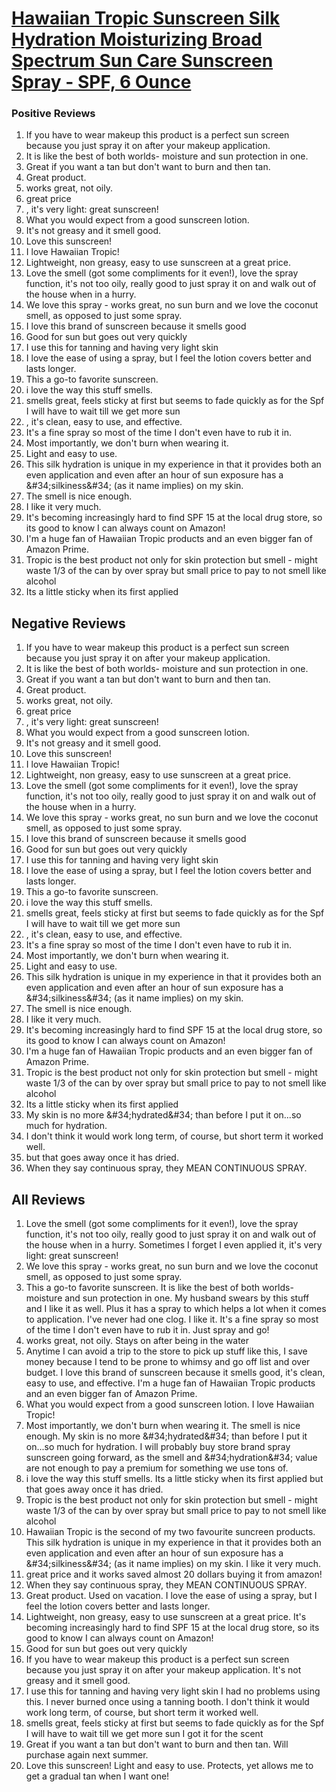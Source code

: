 # [Hawaiian Tropic Sunscreen Silk Hydration Moisturizing Broad Spectrum Sun Care Sunscreen Spray - SPF, 6 Ounce](https://products.checkmycream.com/products/Hawaiian-Tropic-Sunscreen-Silk-Hydration-Moisturizing-Broad-Spectrum-Sun-Care-Sunscreen-Spray-SPF-6-Ounce.html)

### Positive Reviews

<ol>
      <li>If you have to wear makeup this product is a perfect sun screen because you just spray it on after your makeup application.</li>
      <li>It is like the best of both worlds- moisture and sun protection in one.</li>
      <li>Great if you want a tan but don&#x27;t want to burn and then tan.</li>
      <li>Great product.  </li>
      <li>works great, not oily.  </li>
      <li>great price</li>
      <li>, it&#x27;s very light: great sunscreen!</li>
      <li>What you would expect from a good sunscreen lotion.</li>
      <li>It&#x27;s not greasy and it smell good.</li>
      <li>Love this sunscreen!  </li>
      <li>I love Hawaiian Tropic!</li>
      <li>Lightweight, non greasy, easy to use sunscreen at a great price.</li>
      <li>Love the smell (got some compliments for it even!), love the spray function, it&#x27;s not too oily, really good to just spray it on and walk out of the house when in a hurry.</li>
      <li>We love this spray - works great, no sun burn and we love the coconut smell, as opposed to just some spray.</li>
      <li>I love this brand of sunscreen because it smells good</li>
      <li>Good for sun but goes out very quickly</li>
      <li>I use this for tanning and having very light skin</li>
      <li>I love the ease of using a spray, but I feel the lotion covers better and lasts longer.</li>
      <li>This a go-to favorite sunscreen.</li>
      <li>i love the way this stuff smells.</li>
      <li>smells great, feels sticky at first but seems to fade quickly as for the Spf I will have to wait till we get more sun</li>
      <li>, it&#x27;s clean, easy to use, and effective.  </li>
      <li>It&#x27;s a fine spray so most of the time I don&#x27;t even have to rub it in.  </li>
      <li>Most importantly, we don&#x27;t burn when wearing it.</li>
      <li>Light and easy to use.  </li>
      <li>This silk hydration is unique in my experience in that it provides both an even application and even after an hour of sun exposure has a &amp;#34;silkiness&amp;#34; (as it name implies) on my skin.</li>
      <li>The smell is nice enough.</li>
      <li>I like it very much.</li>
      <li>It&#x27;s becoming increasingly hard to find SPF 15 at the local drug store, so its good to know I can always count on Amazon!</li>
      <li>I&#x27;m a huge fan of Hawaiian Tropic products and an even bigger fan of Amazon Prime.</li>
      <li>Tropic is the best product not only for skin protection but smell - might waste 1/3 of the can by over spray but small price to pay to not smell like alcohol</li>
      <li>Its a little sticky when its first applied</li>
</ol>


<h2>Negative Reviews</h2>
<ol>
<li> If you have to wear makeup this product is a perfect sun screen because you just spray it on after your makeup application.</li>
<li> It is like the best of both worlds- moisture and sun protection in one.</li>
<li> Great if you want a tan but don&#x27;t want to burn and then tan.</li>
<li> Great product.  </li>
<li> works great, not oily.  </li>
<li> great price</li>
<li> , it&#x27;s very light: great sunscreen!</li>
<li> What you would expect from a good sunscreen lotion.</li>
<li> It&#x27;s not greasy and it smell good.</li>
<li> Love this sunscreen!  </li>
<li> I love Hawaiian Tropic!</li>
<li> Lightweight, non greasy, easy to use sunscreen at a great price.</li>
<li> Love the smell (got some compliments for it even!), love the spray function, it&#x27;s not too oily, really good to just spray it on and walk out of the house when in a hurry.</li>
<li> We love this spray - works great, no sun burn and we love the coconut smell, as opposed to just some spray.</li>
<li> I love this brand of sunscreen because it smells good</li>
<li> Good for sun but goes out very quickly</li>
<li> I use this for tanning and having very light skin</li>
<li> I love the ease of using a spray, but I feel the lotion covers better and lasts longer.</li>
<li> This a go-to favorite sunscreen.</li>
<li> i love the way this stuff smells.</li>
<li> smells great, feels sticky at first but seems to fade quickly as for the Spf I will have to wait till we get more sun</li>
<li> , it&#x27;s clean, easy to use, and effective.  </li>
<li> It&#x27;s a fine spray so most of the time I don&#x27;t even have to rub it in.  </li>
<li> Most importantly, we don&#x27;t burn when wearing it.</li>
<li> Light and easy to use.  </li>
<li> This silk hydration is unique in my experience in that it provides both an even application and even after an hour of sun exposure has a &amp;#34;silkiness&amp;#34; (as it name implies) on my skin.</li>
<li> The smell is nice enough.</li>
<li> I like it very much.</li>
<li> It&#x27;s becoming increasingly hard to find SPF 15 at the local drug store, so its good to know I can always count on Amazon!</li>
<li> I&#x27;m a huge fan of Hawaiian Tropic products and an even bigger fan of Amazon Prime.</li>
<li> Tropic is the best product not only for skin protection but smell - might waste 1/3 of the can by over spray but small price to pay to not smell like alcohol</li>
<li> Its a little sticky when its first applied</li>
<li> My skin is no more &amp;#34;hydrated&amp;#34; than before I put it on...so much for hydration.</li>
<li> I don&#x27;t think it would work long term, of course, but short term it worked well.</li>
<li> but that goes away once it has dried.</li>
<li> When they say continuous spray, they MEAN CONTINUOUS SPRAY.</li>
</ol>

<h2>All Reviews</h2>

<ol>
    <li> Love the smell (got some compliments for it even!), love the spray function, it&#x27;s not too oily, really good to just spray it on and walk out of the house when in a hurry. Sometimes I forget I even applied it, it&#x27;s very light: great sunscreen!</li>
    <li> We love this spray - works great, no sun burn and we love the coconut smell, as opposed to just some spray.</li>
    <li> This a go-to favorite sunscreen. It is like the best of both worlds- moisture and sun protection in one. My husband swears by this stuff and I like it as well.  Plus it has a spray to which helps a lot when it comes to application. I&#x27;ve never had one clog. I like it. It&#x27;s a fine spray so most of the time I don&#x27;t even have to rub it in.  Just spray and go!</li>
    <li> works great, not oily.  Stays on after being in the water</li>
    <li> Anytime I can avoid a trip to the store to pick up stuff like this, I save money because I tend to be prone to whimsy and go off list and over budget.  I love this brand of sunscreen because it smells good, it&#x27;s clean, easy to use, and effective.  I&#x27;m a huge fan of Hawaiian Tropic products and an even bigger fan of Amazon Prime.</li>
    <li> What you would expect from a good sunscreen lotion. I love Hawaiian Tropic!</li>
    <li> Most importantly, we don&#x27;t burn when wearing it. The smell is nice enough. My skin is no more &amp;#34;hydrated&amp;#34; than before I put it on...so much for hydration. I will probably buy store brand spray sunscreen going forward, as the smell and &amp;#34;hydration&amp;#34; value are not enough to pay a premium for something we use tons of.</li>
    <li> i love the way this stuff smells. Its a little sticky when its first applied but that goes away once it has dried.</li>
    <li> Tropic is the best product not only for skin protection but smell - might waste 1/3 of the can by over spray but small price to pay to not smell like alcohol</li>
    <li> Hawaiian Tropic is the second of my two favourite suncreen products. This silk hydration is unique in my experience in that it provides both an even application and even after an hour of sun exposure has a &amp;#34;silkiness&amp;#34; (as it name implies) on my skin. I like it very much.</li>
    <li> great price and it works saved almost 20 dollars buying it from amazon!</li>
    <li> When they say continuous spray, they MEAN CONTINUOUS SPRAY.</li>
    <li> Great product.  Used on vacation.  I love the ease of using a spray, but I feel the lotion covers better and lasts longer.</li>
    <li> Lightweight, non greasy, easy to use sunscreen at a great price. It&#x27;s becoming increasingly hard to find SPF 15 at the local drug store, so its good to know I can always count on Amazon!</li>
    <li> Good for sun but goes out very quickly</li>
    <li> If you have to wear makeup this product is a perfect sun screen because you just spray it on after your makeup application. It&#x27;s not greasy and it smell good.</li>
    <li> I use this for tanning and having very light skin I had no problems using this. I never burned once using a tanning booth. I don&#x27;t think it would work long term, of course, but short term it worked well.</li>
    <li> smells great, feels sticky at first but seems to fade quickly as for the Spf I will have to wait till we get more sun I got it for the scent</li>
    <li> Great if you want a tan but don&#x27;t want to burn and then tan. Will purchase again next summer.</li>
    <li> Love this sunscreen!  Light and easy to use.  Protects, yet allows me to get a gradual tan when I want one!</li>
</ol>




